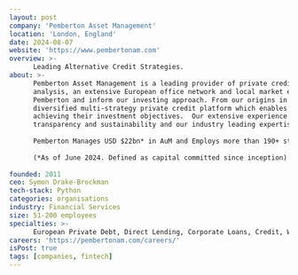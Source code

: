 ```yaml
---
layout: post
company: 'Pemberton Asset Management'
location: 'London, England'
date: 2024-08-07
website: 'https://www.pembertonam.com'
overview: >-
      Leading Alternative Credit Strategies.
about: >-
      Pemberton Asset Management is a leading provider of private credit strategies. Innovation, superior credit 
      analysis, an extensive European office network and local market expertise are distinctive characteristics of 
      Pemberton and inform our investing approach. From our origins in direct lending, we have built a highly 
      diversified multi-strategy private credit platform which enables us to dynamically support our investors in 
      achieving their investment objectives.  Our extensive experience in credit markets, a clear commitment to 
      transparency and sustainability and our industry leading expertise is shaping the future of private credit.
  
      Pemberton Manages USD $22bn* in AuM and Employs more than 190+ staff globally.
  
      (*As of June 2024. Defined as capital committed since inception)
  
founded: 2011
ceo: Symon Drake-Brockman
tech-stack: Python
categories: organisations
industry: Financial Services
size: 51-200 employees
specialties: >-
      European Private Debt, Direct Lending, Corporate Loans, Credit, Working Capital Finance, NAV Financing, Risk Sharing Transactions, and CLOs
careers: 'https://pembertonam.com/careers/'
isPost: true
tags: [companies, fintech]
---
```


